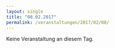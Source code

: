 ```yaml
---
layout: single
title: "08.02.2017"
permalink: /veranstaltungen/2017/02/08/
---
```


Keine Veranstaltung an diesem Tag.

